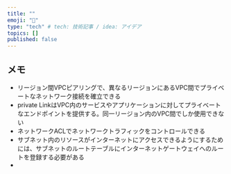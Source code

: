 ```yaml
---
title: ""
emoji: "🤖"
type: "tech" # tech: 技術記事 / idea: アイデア
topics: []
published: false
---
```


## メモ

- リージョン間VPCピアリングで、異なるリージョンにあるVPC間でプライベートなネットワーク接続を確立できる
- private LinkはVPC内のサービスやアプリケーションに対してプライベートなエンドポイントを提供する。同一リージョン内のVPC間でしか使用できない
- ネットワークACLでネットワークトラフィックをコントロールできる
- サブネット内のリソースがインターネットにアクセスできるようにするためには、サブネットのルートテーブルにインターネットゲートウェイへのルートを登録する必要がある
- 
